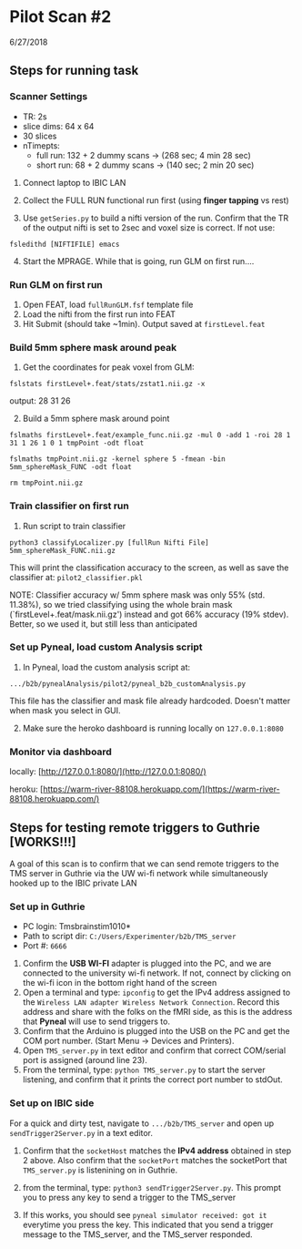 # Pilot Scan #2
6/27/2018


## Steps for running task
### Scanner Settings

* TR: 2s
* slice dims: 64 x 64
* 30 slices
* nTimepts: 
	* full run: 132 + 2 dummy scans -> (268 sec; 4 min 28 sec)
	* short run: 68 + 2 dummy scans -> (140 sec; 2 min 20 sec)

	
1. Connect laptop to IBIC LAN
2. Collect the FULL RUN functional run first (using **finger tapping** vs rest)

3. Use `getSeries.py` to build a nifti version of the run. Confirm that the TR of the output nifti is set to 2sec and voxel size is correct. If not use:

`fsledithd [NIFTIFILE] emacs`

4. Start the MPRAGE. While that is going, run GLM on first run....

### Run GLM on first run

1. Open FEAT, load `fullRunGLM.fsf` template file
2. Load the nifti from the first run into FEAT
3. Hit Submit (should take ~1min). Output saved at `firstLevel.feat`

### Build 5mm sphere mask around peak

1. Get the coordinates for peak voxel from GLM:

`fslstats firstLevel+.feat/stats/zstat1.nii.gz -x`

output: 28 31 26

2. Build a 5mm sphere mask around point

`fslmaths firstLevel+.feat/example_func.nii.gz -mul 0 -add 1 -roi 28 1 31 1 26 1 0 1 tmpPoint -odt float`

`fslmaths tmpPoint.nii.gz -kernel sphere 5 -fmean -bin 5mm_sphereMask_FUNC -odt float`

`rm tmpPoint.nii.gz`

### Train classifier on first run

1. Run script to train classifier

`python3 classifyLocalizer.py [fullRun Nifti File] 5mm_sphereMask_FUNC.nii.gz`

This will print the classification accuracy to the screen, as well as save the classifier at: `pilot2_classifier.pkl`

NOTE: Classifier accuracy w/ 5mm sphere mask was only 55% (std. 11.38%), so we tried classifying using the whole brain mask (`firstLevel+.feat/mask.nii.gz') instead and got 66% accuracy (19% stdev). Better, so we used it, but still less than anticipated


### Set up Pyneal, load custom Analysis script

1. In Pyneal, load the custom analysis script at:

`.../b2b/pynealAnalysis/pilot2/pyneal_b2b_customAnalysis.py`

This file has the classifier and mask file already hardcoded. Doesn't matter when mask you select in GUI. 

2. Make sure the heroko dashboard is running locally on `127.0.0.1:8080`


### Monitor via dashboard
locally: [http://127.0.0.1:8080/](http://127.0.0.1:8080/)

heroku: [https://warm-river-88108.herokuapp.com/](https://warm-river-88108.herokuapp.com/)

## Steps for testing remote triggers to Guthrie [WORKS!!!]

A goal of this scan is to confirm that we can send remote triggers to the TMS server in Guthrie via the UW wi-fi network while simultaneously hooked up to the IBIC private LAN

### Set up in Guthrie
* PC login: Tmsbrainstim1010*
* Path to script dir: `C:/Users/Experimenter/b2b/TMS_server`
* Port #: `6666`

1. Confirm the **USB WI-FI** adapter is plugged into the PC, and we are connected to the university wi-fi network. If not, connect by clicking on the wi-fi icon in the bottom right hand of the screen
2. Open a terminal and type: `ipconfig` to get the IPv4 address assigned to the `Wireless LAN adapter Wireless Network Connection`. Record this address and share with the folks on the fMRI side, as this is the address that **Pyneal** will use to send triggers to. 
3. Confirm that the Arduino is plugged into the USB on the PC and get the COM port number. (Start Menu -> Devices and Printers). 
4. Open `TMS_server.py` in text editor and confirm that correct COM/serial port is assigned (around line 23). 
5. From the terminal, type: `python TMS_server.py` to start the server listening, and confirm that it prints the correct port number to stdOut. 

### Set up on IBIC side
For a quick and dirty test, navigate to `.../b2b/TMS_server` and open up `sendTrigger2Server.py` in a text editor. 

1. Confirm that the `socketHost` matches the **IPv4 address** obtained in step 2 above. Also confirm that the `socketPort` matches the socketPort that `TMS_server.py` is listenining on in Guthrie. 

2. from the terminal, type: `python3 sendTrigger2Server.py`. This prompt you to press any key to send a trigger to the TMS_server

3. If this works, you should see `pyneal simulator received: got it` everytime you press the key. This indicated that you send a trigger message to the TMS_server, and the TMS_server responded. 
